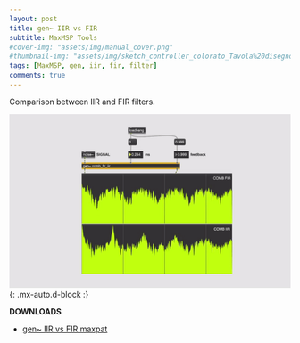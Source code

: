 ```yaml
---
layout: post
title: gen~ IIR vs FIR
subtitle: MaxMSP Tools
#cover-img: "assets/img/manual_cover.png"
#thumbnail-img: "assets/img/sketch_controller_colorato_Tavola%20disegno%201.png"
tags: [MaxMSP, gen, iir, fir, filter]
comments: true
---
```


Comparison between IIR and FIR filters. 

![](https://github.com/Velitch/velitch/blob/main/assets/img/img_maxmsp/gen~%20iir%20vs%20fir.gif?raw=true){: .mx-auto.d-block :}


**DOWNLOADS**

  - [gen~ IIR vs FIR.maxpat](https://github.com/Velitch/BN_Musica_Elettronica/tree/main/IBN/COME-05-informatica-musicale-IBN/Filtri_gen/comb_fir_irr)
